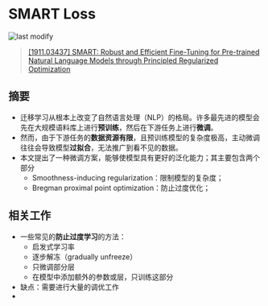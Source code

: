 SMART Loss
===
<!--START_SECTION:badge-->

![last modify](https://img.shields.io/static/v1?label=last%20modify&message=2022-07-27%2014:30:06&color=yellowgreen&style=flat-square)

<!--END_SECTION:badge-->
> [[1911.03437] SMART: Robust and Efficient Fine-Tuning for Pre-trained Natural Language Models through Principled Regularized Optimization](https://arxiv.org/abs/1911.03437)


## 摘要
- 迁移学习从根本上改变了自然语言处理（NLP）的格局。许多最先进的模型会先在大规模语料库上进行**预训练**，然后在下游任务上进行**微调**。
- 然而，由于下游任务的**数据资源有限**，且预训练模型的复杂度极高，主动微调往往会导致模型**过拟合**，无法推广到看不见的数据。
- 本文提出了一种微调方案，能够使模型具有更好的泛化能力；其主要包含两个部分
    - Smoothness-inducing regularization：限制模型的复杂度；
    - Bregman proximal point optimization：防止过度优化；

## 相关工作
- 一些常见的**防止过度学习**的方法：
    - 启发式学习率
    - 逐步解冻（gradually unfreeze）
    - 只微调部分层
    - 在模型中添加额外的参数或层，只训练这部分
- 缺点：需要进行大量的调优工作
- 
